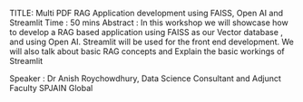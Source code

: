 TITLE: Multi PDF RAG Application development using FAISS, Open AI and
Streamlit
Time : 50 mins
Abstract : In this workshop we will showcase how to develop a RAG based
application using FAISS as our Vector database , and using Open AI. Streamlit will
be used for the front end development. We will also talk about basic RAG concepts
and Explain the basic workings of Streamlit

Speaker : Dr Anish Roychowdhury, Data Science Consultant and Adjunct Faculty
SPJAIN Global
